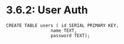 # 3.6.2: User Auth

```text
CREATE TABLE users ( id SERIAL PRIMARY KEY,
                 name TEXT,
                 password TEXT);
```

